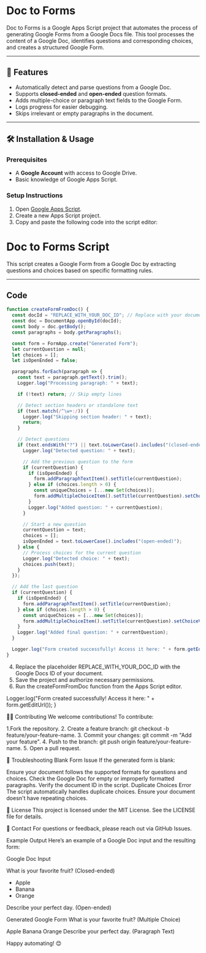 
# Doc to Forms

Doc to Forms is a Google Apps Script project that automates the process of generating Google Forms from a Google Docs file. This tool processes the content of a Google Doc, identifies questions and corresponding choices, and creates a structured Google Form.

---

## 🚀 Features

- Automatically detect and parse questions from a Google Doc.
- Supports **closed-ended** and **open-ended** question formats.
- Adds multiple-choice or paragraph text fields to the Google Form.
- Logs progress for easier debugging.
- Skips irrelevant or empty paragraphs in the document.

---

## 🛠️ Installation & Usage

### Prerequisites
- A **Google Account** with access to Google Drive.
- Basic knowledge of Google Apps Script.

### Setup Instructions
1. Open [Google Apps Script](https://script.google.com/).
2. Create a new Apps Script project.
3. Copy and paste the following code into the script editor:

   
# Doc to Forms Script

This script creates a Google Form from a Google Doc by extracting questions and choices based on specific formatting rules.

---

## Code

```javascript
function createFormFromDoc() {
  const docId = "REPLACE_WITH_YOUR_DOC_ID"; // Replace with your document ID
  const doc = DocumentApp.openById(docId);
  const body = doc.getBody();
  const paragraphs = body.getParagraphs();

  const form = FormApp.create("Generated Form");
  let currentQuestion = null;
  let choices = [];
  let isOpenEnded = false;

  paragraphs.forEach(paragraph => {
    const text = paragraph.getText().trim();
    Logger.log("Processing paragraph: " + text);

    if (!text) return; // Skip empty lines

    // Detect section headers or standalone text
    if (text.match(/^\w+:/)) {
      Logger.log("Skipping section header: " + text);
      return;
    }

    // Detect questions
    if (text.endsWith("?") || text.toLowerCase().includes("(closed-ended)") || text.toLowerCase().includes("(open-ended)")) {
      Logger.log("Detected question: " + text);

      // Add the previous question to the form
      if (currentQuestion) {
        if (isOpenEnded) {
          form.addParagraphTextItem().setTitle(currentQuestion);
        } else if (choices.length > 0) {
          const uniqueChoices = [...new Set(choices)];
          form.addMultipleChoiceItem().setTitle(currentQuestion).setChoiceValues(uniqueChoices);
        }
        Logger.log("Added question: " + currentQuestion);
      }

      // Start a new question
      currentQuestion = text;
      choices = [];
      isOpenEnded = text.toLowerCase().includes("(open-ended)");
    } else {
      // Process choices for the current question
      Logger.log("Detected choice: " + text);
      choices.push(text);
    }
  });

  // Add the last question
  if (currentQuestion) {
    if (isOpenEnded) {
      form.addParagraphTextItem().setTitle(currentQuestion);
    } else if (choices.length > 0) {
      const uniqueChoices = [...new Set(choices)];
      form.addMultipleChoiceItem().setTitle(currentQuestion).setChoiceValues(uniqueChoices);
    }
    Logger.log("Added final question: " + currentQuestion);
  }

  Logger.log("Form created successfully! Access it here: " + form.getEditUrl());
}

```

 4. Replace the placeholder REPLACE_WITH_YOUR_DOC_ID with the Google Docs ID of your document.
 5. Save the project and authorize necessary permissions.
 6. Run the createFormFromDoc function from the Apps Script editor.

  Logger.log("Form created successfully! Access it here: " + form.getEditUrl());
}


🧑‍💻 Contributing
We welcome contributions! To contribute:

1.Fork the repository.
2. Create a feature branch: git checkout -b feature/your-feature-name.
3. Commit your changes: git commit -m "Add your feature".
4. Push to the branch: git push origin feature/your-feature-name.
5. Open a pull request.

🐛 Troubleshooting
Blank Form Issue
If the generated form is blank:

Ensure your document follows the supported formats for questions and choices.
Check the Google Doc for empty or improperly formatted paragraphs.
Verify the document ID in the script.
Duplicate Choices Error
The script automatically handles duplicate choices. Ensure your document doesn't have repeating choices.

📜 License
This project is licensed under the MIT License. See the LICENSE file for details.

📧 Contact
For questions or feedback, please reach out via GitHub Issues.

Example Output
Here’s an example of a Google Doc input and the resulting form:

Google Doc Input

What is your favorite fruit? (Closed-ended)
- Apple
- Banana
- Orange

Describe your perfect day. (Open-ended)

Generated Google Form
What is your favorite fruit?
(Multiple Choice)

Apple
Banana
Orange
Describe your perfect day.
(Paragraph Text)

Happy automating! 😊
